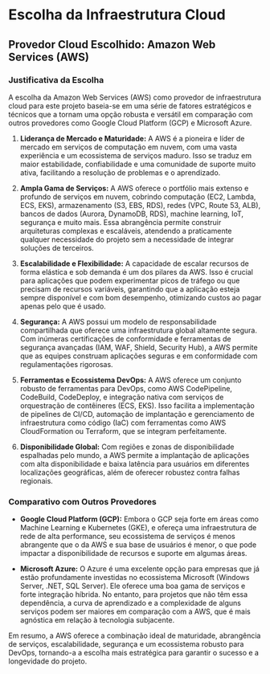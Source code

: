 # Escolha da Infraestrutura Cloud

## Provedor Cloud Escolhido: Amazon Web Services (AWS)

### Justificativa da Escolha

A escolha da Amazon Web Services (AWS) como provedor de infraestrutura cloud para este projeto baseia-se em uma série de fatores estratégicos e técnicos que a tornam uma opção robusta e versátil em comparação com outros provedores como Google Cloud Platform (GCP) e Microsoft Azure.

1.  **Liderança de Mercado e Maturidade:** A AWS é a pioneira e líder de mercado em serviços de computação em nuvem, com uma vasta experiência e um ecossistema de serviços maduro. Isso se traduz em maior estabilidade, confiabilidade e uma comunidade de suporte muito ativa, facilitando a resolução de problemas e o aprendizado.

2.  **Ampla Gama de Serviços:** A AWS oferece o portfólio mais extenso e profundo de serviços em nuvem, cobrindo computação (EC2, Lambda, ECS, EKS), armazenamento (S3, EBS, RDS), redes (VPC, Route 53, ALB), bancos de dados (Aurora, DynamoDB, RDS), machine learning, IoT, segurança e muito mais. Essa abrangência permite construir arquiteturas complexas e escaláveis, atendendo a praticamente qualquer necessidade do projeto sem a necessidade de integrar soluções de terceiros.

3.  **Escalabilidade e Flexibilidade:** A capacidade de escalar recursos de forma elástica e sob demanda é um dos pilares da AWS. Isso é crucial para aplicações que podem experimentar picos de tráfego ou que precisam de recursos variáveis, garantindo que a aplicação esteja sempre disponível e com bom desempenho, otimizando custos ao pagar apenas pelo que é usado.

4.  **Segurança:** A AWS possui um modelo de responsabilidade compartilhada que oferece uma infraestrutura global altamente segura. Com inúmeras certificações de conformidade e ferramentas de segurança avançadas (IAM, WAF, Shield, Security Hub), a AWS permite que as equipes construam aplicações seguras e em conformidade com regulamentações rigorosas.

5.  **Ferramentas e Ecossistema DevOps:** A AWS oferece um conjunto robusto de ferramentas para DevOps, como AWS CodePipeline, CodeBuild, CodeDeploy, e integração nativa com serviços de orquestração de contêineres (ECS, EKS). Isso facilita a implementação de pipelines de CI/CD, automação de implantação e gerenciamento de infraestrutura como código (IaC) com ferramentas como AWS CloudFormation ou Terraform, que se integram perfeitamente.

6.  **Disponibilidade Global:** Com regiões e zonas de disponibilidade espalhadas pelo mundo, a AWS permite a implantação de aplicações com alta disponibilidade e baixa latência para usuários em diferentes localizações geográficas, além de oferecer robustez contra falhas regionais.

### Comparativo com Outros Provedores

*   **Google Cloud Platform (GCP):** Embora o GCP seja forte em áreas como Machine Learning e Kubernetes (GKE), e ofereça uma infraestrutura de rede de alta performance, seu ecossistema de serviços é menos abrangente que o da AWS e sua base de usuários é menor, o que pode impactar a disponibilidade de recursos e suporte em algumas áreas.

*   **Microsoft Azure:** O Azure é uma excelente opção para empresas que já estão profundamente investidas no ecossistema Microsoft (Windows Server, .NET, SQL Server). Ele oferece uma boa gama de serviços e forte integração híbrida. No entanto, para projetos que não têm essa dependência, a curva de aprendizado e a complexidade de alguns serviços podem ser maiores em comparação com a AWS, que é mais agnóstica em relação à tecnologia subjacente.

Em resumo, a AWS oferece a combinação ideal de maturidade, abrangência de serviços, escalabilidade, segurança e um ecossistema robusto para DevOps, tornando-a a escolha mais estratégica para garantir o sucesso e a longevidade do projeto.
